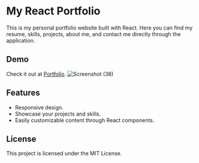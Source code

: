 # My React Portfolio

This is my personal portfolio website built with React.
Here you can find my resume, skills, projects, about me, and contact me directly through the application.

## Demo

Check it out at [Portfolio](https://latrellpage.github.io/React-Portfolio-1/#/).
![Screenshot (38)](https://github.com/LatrellPage/React-Portfolio-1/assets/127454292/0ca94850-e347-419e-8e24-7d265c9425d5)




## Features

- Responsive design.
- Showcase your projects and skills.
- Easily customizable content through React components.



## License

This project is licensed under the MIT License.


